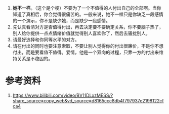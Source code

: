 1. **她不一样**。（这个是个梗）不要为了一个不值得的人付出自己的全部啊。当你知道了真相后，你会觉得很痛苦的。一般来说，她不一样只是你缺乏一段感情的一个演示，你不是缺少她，而是缺少一段感情。
2. 先认真看清对方是否值得付出，再去决定要不要确定关系，你不要脑子热了，别人给你提供一点点情绪价值就觉得别人喜欢你了，然后去骚扰别人。
3. 请最好选择和你同等水平的对方。
4. 请在付出的同时也要注意索取，不要让别人觉得你的付出很廉价，不是你不想付出，而是要看值不值得。爱情，他是一个双向的过程，只靠一方的付出来维持关系是不稳固的。

# 参考资料
1.  https://www.bilibili.com/video/BV11DLxzMESS/?share_source=copy_web&vd_source=d8165ccc8db4f797937e2198122cfca4